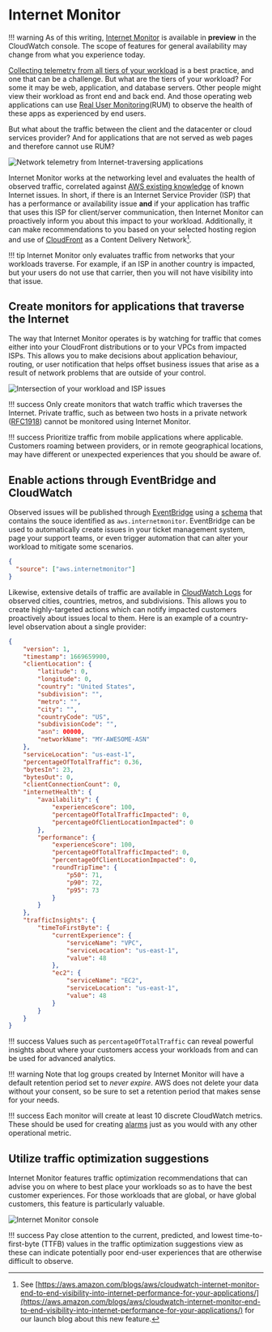 # Internet Monitor

!!! warning
	As of this writing, [Internet Monitor](https://aws.amazon.com/blogs/aws/cloudwatch-internet-monitor-end-to-end-visibility-into-internet-performance-for-your-applications/) is available in **preview** in the CloudWatch console. The scope of features for general availability may change from what you experience today.

[Collecting telemetry from all tiers of your workload](../guides/#collect-telemetry-from-all-tiers-of-your-workload) is a best practice, and one that can be a challenge. But what are the tiers of your workload? For some it may be web, application, and database servers. Other people might view their workload as front end and back end. And those operating web applications can use [Real User Monitoring](../tools/rum)(RUM) to observe the health of these apps as experienced by end users. 

But what about the traffic between the client and the datacenter or cloud services provider? And for applications that are not served as web pages and therefore cannot use RUM?

![Network telemetry from Internet-traversing applications](../images/internet_monitor.png)

Internet Monitor works at the networking level and evaluates the health of observed traffic, correlated against [AWS existing knowledge](https://docs.aws.amazon.com/AmazonCloudWatch/latest/monitoring/CloudWatch-IM-inside-internet-monitor.html) of known Internet issues. In short, if there is an Internet Service Provider (ISP) that has a performance or availability issue **and** if your application has traffic that uses this ISP for client/server communication, then Internet Monitor can proactively inform you about this impact to your workload. Additionally, it can make recommendations to you based on your selected hosting region and use of [CloudFront](https://aws.amazon.com/cloudfront/) as a Content Delivery Network[^1].

!!! tip
	Internet Monitor only evaluates traffic from networks that your workloads traverse. For example, if an ISP in another country is impacted, but your users do not use that carrier, then you will not have visibility into that issue.

## Create monitors for applications that traverse the Internet

The way that Internet Monitor operates is by watching for traffic that comes either into your CloudFront distributions or to your VPCs from impacted ISPs. This allows you to make decisions about application behaviour, routing, or user notification that helps offset business issues that arise as a result of network problems that are outside of your control.

![Intersection of your workload and ISP issues](../images/internet_monitor_2.png)

!!! success
	Only create monitors that watch traffic which traverses the Internet. Private traffic, such as between two hosts in a private network ([RFC1918](https://www.arin.net/reference/research/statistics/address_filters/)) cannot be monitored using Internet Monitor.

!!! success
	Prioritize traffic from mobile applications where applicable. Customers roaming between providers, or in remote geographical locations, may have different or unexpected experiences that you should be aware of.

## Enable actions through EventBridge and CloudWatch

Observed issues will be published through [EventBridge](https://aws.amazon.com/eventbridge/) using a [schema](https://docs.aws.amazon.com/AmazonCloudWatch/latest/monitoring/CloudWatch-IM-EventBridge-integration.html) that contains the souce identified as `aws.internetmonitor`. EventBridge can be used to automatically create issues in your ticket management system, page your support teams, or even trigger automation that can alter your workload to mitigate some scenarios.

```json
{
  "source": ["aws.internetmonitor"]
}
```

Likewise, extensive details of traffic are available in [CloudWatch Logs](../tools/logs) for observed cities, countries, metros, and subdivisions. This allows you to create highly-targeted actions which can notify impacted customers proactively about issues local to them. Here is an example of a country-level observation about a single provider:

```json
{
    "version": 1,
    "timestamp": 1669659900,
    "clientLocation": {
        "latitude": 0,
        "longitude": 0,
        "country": "United States",
        "subdivision": "",
        "metro": "",
        "city": "",
        "countryCode": "US",
        "subdivisionCode": "",
        "asn": 00000,
        "networkName": "MY-AWESOME-ASN"
    },
    "serviceLocation": "us-east-1",
    "percentageOfTotalTraffic": 0.36,
    "bytesIn": 23,
    "bytesOut": 0,
    "clientConnectionCount": 0,
    "internetHealth": {
        "availability": {
            "experienceScore": 100,
            "percentageOfTotalTrafficImpacted": 0,
            "percentageOfClientLocationImpacted": 0
        },
        "performance": {
            "experienceScore": 100,
            "percentageOfTotalTrafficImpacted": 0,
            "percentageOfClientLocationImpacted": 0,
            "roundTripTime": {
                "p50": 71,
                "p90": 72,
                "p95": 73
            }
        }
    },
    "trafficInsights": {
        "timeToFirstByte": {
            "currentExperience": {
                "serviceName": "VPC",
                "serviceLocation": "us-east-1",
                "value": 48
            },
            "ec2": {
                "serviceName": "EC2",
                "serviceLocation": "us-east-1",
                "value": 48
            }
        }
    }
}
```

!!! success
	Values such as `percentageOfTotalTraffic` can reveal powerful insights about where your customers access your workloads from and can be used for advanced analytics.

!!! warning
	Note that log groups created by Internet Monitor will have a default retention period set to *never expire*. AWS does not delete your data without your consent, so be sure to set a retention period that makes sense for your needs.

!!! success
	Each monitor will create at least 10 discrete CloudWatch metrics. These should be used for creating [alarms](../tools/alarms) just as you would with any other operational metric.

## Utilize traffic optimization suggestions

Internet Monitor features traffic optimization recommendations that can advise you on where to best place your workloads so as to have the best customer experiences. For those workloads that are global, or have global customers, this feature is particularly valuable. 

![Internet Monitor console](../images/internet_monitor_3.png)

!!! success
	Pay close attention to the current, predicted, and lowest time-to-first-byte (TTFB) values in the traffic optimization suggestions view as these can indicate potentially poor end-user experiences that are otherwise difficult to observe.

[^1]: See [https://aws.amazon.com/blogs/aws/cloudwatch-internet-monitor-end-to-end-visibility-into-internet-performance-for-your-applications/](https://aws.amazon.com/blogs/aws/cloudwatch-internet-monitor-end-to-end-visibility-into-internet-performance-for-your-applications/) for our launch blog about this new feature.
